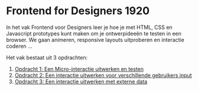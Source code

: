 # Frontend for Designers 1920

In het vak Frontend voor Designers leer je hoe je met HTML, CSS en Javascript prototypes kunt maken om je ontwerpideeën te testen in een browser. We gaan animeren, responsive layouts uitproberen en interactie coderen ...

Het vak bestaat uit 3 opdrachten:

1. [Opdracht 1: Een Micro-interactie uitwerken en testen](..tree/master/assignments_lessons/opdracht1)
2. [Opdracht 2: Een interactie uitwerken voor verschillende gebruikers input](..tree/master/assignments_lessons/opdracht2)
3. [Opdracht 3: Een interactie uitwerken met externe data](..tree/master/assignments_lessons/opdracht3)